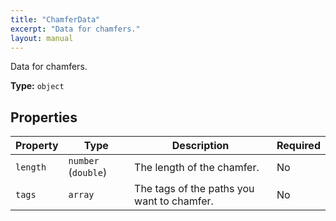 ```yaml
---
title: "ChamferData"
excerpt: "Data for chamfers."
layout: manual
---
```


Data for chamfers.


**Type:** `object`




## Properties

| Property | Type | Description | Required |
|----------|------|-------------|----------|
| `length` |`number` (`double`)| The length of the chamfer. | No |
| `tags` |`array`| The tags of the paths you want to chamfer. | No |


